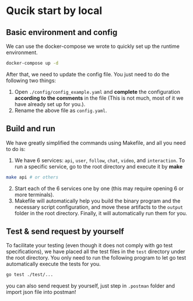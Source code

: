 # Qucik start by local

## Basic environment and config

We can use the docker-compose we wrote to quickly set up the runtime environment.

```bash
docker-compose up -d
```

After that, we need to update the config file. You just need to do the following two things:
1. Open `./config/config_example.yaml` and **complete** the configuration **according to the comments** in the file (This is not much, most of it we have already set up for you.).
2. Rename the above file as `config.yaml`.

## Build and run

We have greatly simplified the commands using Makefile, and all you need to do is:
1. We have 6 services: `api`, `user`, `follow`, `chat`, `video`, and `interaction`. To run a specific service, go to the root directory and execute it by **make**

```bash
make api # or others
```
2. Start each of the 6 services one by one (this may require opening 6 or more terminals).
3. Makefile will automatically help you build the binary program and the necessary script configuration, and move these artifacts to the `output` folder in the root directory. Finally, it will automatically run them for you.

## Test & send request by yourself

To facilitate your testing (even though it does not comply with go test specifications), we have placed all the test files in the `test` directory under the root directory. You only need to run the following program to let go test automatically execute the tests for you.

```bash
go test ./test/...
```

you can also send request by yourself, just step in `.postman` folder and import json file into postman!